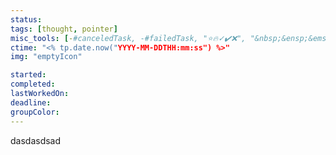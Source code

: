 ```yaml
---
status: 
tags: [thought, pointer]
misc_tools: [-#canceledTask, -#failedTask, "⭐🔥✓✔️❌", "&nbsp;&ensp;&emsp;"]
ctime: "<% tp.date.now("YYYY-MM-DDTHH:mm:ss") %>"
img: "emptyIcon"

started: 
completed: 
lastWorkedOn: 
deadline: 
groupColor: 
---
```

dasdasdsad